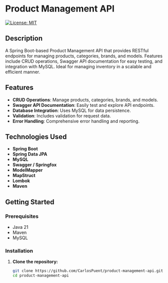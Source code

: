 # Product Management API

[![License: MIT](https://img.shields.io/badge/License-MIT-blue.svg)](https://opensource.org/licenses/MIT)

## Description

A Spring Boot-based Product Management API that provides RESTful endpoints for managing products, categories, brands, and models. Features include CRUD operations, Swagger API documentation for easy testing, and integration with MySQL. Ideal for managing inventory in a scalable and efficient manner.

## Features

- **CRUD Operations**: Manage products, categories, brands, and models.
- **Swagger API Documentation**: Easily test and explore API endpoints.
- **Database Integration**: Uses MySQL for data persistence.
- **Validation**: Includes validation for request data.
- **Error Handling**: Comprehensive error handling and reporting.

## Technologies Used

- **Spring Boot**
- **Spring Data JPA**
- **MySQL**
- **Swagger / Springfox**
- **ModelMapper**
- **MapStruct**
- **Lombok**
- **Maven**

## Getting Started

### Prerequisites

- Java 21
- Maven
- MySQL

### Installation

1. **Clone the repository:**

   ```bash
   git clone https://github.com/CarlosPuent/product-management-api.git
   cd product-management-api

